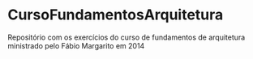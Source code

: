 CursoFundamentosArquitetura
===========================

Repositório com os exercícios do curso de fundamentos de arquitetura ministrado pelo Fábio Margarito em 2014
